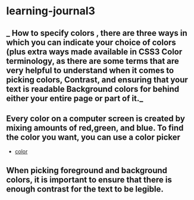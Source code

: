 # learning-journal3

## **_ How to specify colors , there are three ways in  which you can indicate your choice of colors (plus extra ways made available in CSS3 Color terminology, as there are some terms that are very helpful to understand when it comes to picking colors, Contrast, and ensuring that your text is readable Background colors for behind either your entire page or part of it._**


## Every color on a computer screen is created by mixing amounts of red,green, and blue. To find the color you want, you can use a color picker

* [color](https://www.gemselect.com/media/colorwheel2.gif)

## When picking foreground and background colors, it is important to ensure that there is enough contrast for the text to be legible.


